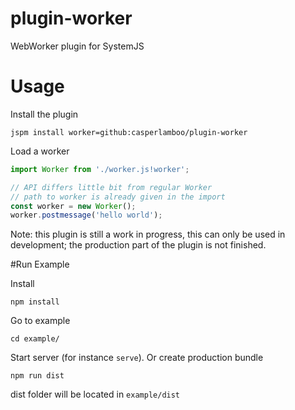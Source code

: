 # plugin-worker
WebWorker plugin for SystemJS
# Usage
Install the plugin

```jspm install worker=github:casperlamboo/plugin-worker```

Load a worker

```javascript
import Worker from './worker.js!worker';

// API differs little bit from regular Worker
// path to worker is already given in the import
const worker = new Worker();
worker.postmessage('hello world');
```

Note: this plugin is still a work in progress, this can only be used in development; the production part of the plugin is not finished.

#Run Example

Install

```npm install```

Go to example

```cd example/```

Start server (for instance `serve`). Or create production bundle

```npm run dist```

dist folder will be located in `example/dist`
